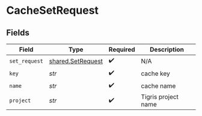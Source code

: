 # CacheSetRequest


## Fields

| Field                                                  | Type                                                   | Required                                               | Description                                            |
| ------------------------------------------------------ | ------------------------------------------------------ | ------------------------------------------------------ | ------------------------------------------------------ |
| `set_request`                                          | [shared.SetRequest](../../models/shared/setrequest.md) | :heavy_check_mark:                                     | N/A                                                    |
| `key`                                                  | *str*                                                  | :heavy_check_mark:                                     | cache key                                              |
| `name`                                                 | *str*                                                  | :heavy_check_mark:                                     | cache name                                             |
| `project`                                              | *str*                                                  | :heavy_check_mark:                                     | Tigris project name                                    |